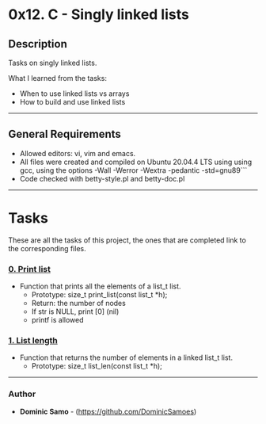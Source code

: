 # 0x12. C - Singly linked lists

## Description

Tasks on singly linked lists.

What I learned from the tasks:

* When to use linked lists vs arrays
* How to build and use linked lists

---

## General Requirements
* Allowed editors: vi, vim and emacs.
* All files were created and compiled on Ubuntu 20.04.4 LTS using using gcc, using the options -Wall -Werror -Wextra -pedantic -std=gnu89```
* Code checked with betty-style.pl and betty-doc.pl

---

# Tasks

These are all the tasks of this project, the ones that are completed link to the corresponding files.

### [0. Print list](./0-print_list.c)
* Function that prints all the elements of a list_t list.
  - Prototype: size_t print_list(const list_t *h);
  - Return: the number of nodes
  - If str is NULL, print [0] (nil)
  - printf is allowed

### [1. List length](./1-list_len.c)
* Function that returns the number of elements in a linked list_t list.
	- Prototype: size_t list_len(const list_t *h);

---

### Author
* **Dominic Samo** - (https://github.com/DominicSamoes)
